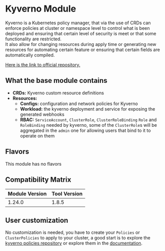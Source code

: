 # Kyverno Module

Kyverno is a Kubernetes policy manager, that via the use of CRDs can enforce policies at cluster or namespace
level to control what is been deployed and ensuring that certain level of security is meet or that some
functionality are restricted.  
It also allow for changing resources during apply time or generating new resources for automating certain feature
or ensuring that certain fields are automatically compiled.

[Here is the link to official repository.](https://github.com/kyverno/kyverno)

## What the base module contains

- **CRDs:** Kyverno custom resource definitions
- **Resources:**
  - **Configs:** configuration and network policies for Kyverno
  - **Workload:** the kyverno deployment and service for exposing the generated webhooks
  - **RBAC:** `ServiceAccount`, `ClusterRole`, `ClusterRoleBinding` `Role` and `RoleBinding` needed by kyverno,
		some of the `ClusterRole`s will be aggregated in the `admin` one for allowing users that bind to it to operate
		on them

## Flavors

This module has no flavors

## Compatibility Matrix

| Module Version | Tool Version   |
|----------------|----------------|
| 1.24.0         | 1.8.5          |

## User customization

No customization is needed, you have to create your `Policies` or `ClusterPolicies` to apply to your cluster,
a good start is to explore the [kyverno policies repository](https://github.com/kyverno/policies) or explore them
in the [documentation](https://kyverno.io/policies/).
